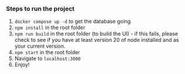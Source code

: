 ### Steps to run the project

1. `docker compose up -d` to get the database going
2. `npm install` in the root folder
3. `npm run build` in the root folder (to build the UI) - if this fails, please check to see if you have at least
   version 20 of node installed and as your current version.
4. `npm start` in the root folder
5. Navigate to `localhost:3000`
6. Enjoy!